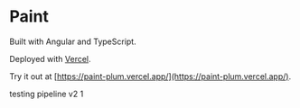 # Paint

Built with Angular and TypeScript.

Deployed with [Vercel](https://vercel.com).

Try it out at [https://paint-plum.vercel.app/](https://paint-plum.vercel.app/).

testing pipeline v2 1
